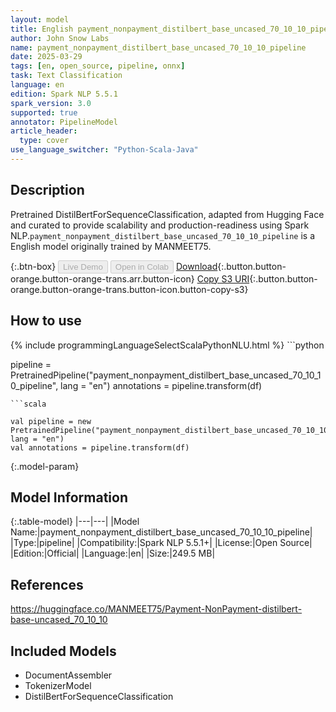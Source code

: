 ```yaml
---
layout: model
title: English payment_nonpayment_distilbert_base_uncased_70_10_10_pipeline pipeline DistilBertForSequenceClassification from MANMEET75
author: John Snow Labs
name: payment_nonpayment_distilbert_base_uncased_70_10_10_pipeline
date: 2025-03-29
tags: [en, open_source, pipeline, onnx]
task: Text Classification
language: en
edition: Spark NLP 5.5.1
spark_version: 3.0
supported: true
annotator: PipelineModel
article_header:
  type: cover
use_language_switcher: "Python-Scala-Java"
---
```


## Description

Pretrained DistilBertForSequenceClassification, adapted from Hugging Face and curated to provide scalability and production-readiness using Spark NLP.`payment_nonpayment_distilbert_base_uncased_70_10_10_pipeline` is a English model originally trained by MANMEET75.

{:.btn-box}
<button class="button button-orange" disabled>Live Demo</button>
<button class="button button-orange" disabled>Open in Colab</button>
[Download](https://s3.amazonaws.com/auxdata.johnsnowlabs.com/public/models/payment_nonpayment_distilbert_base_uncased_70_10_10_pipeline_en_5.5.1_3.0_1743265470779.zip){:.button.button-orange.button-orange-trans.arr.button-icon}
[Copy S3 URI](s3://auxdata.johnsnowlabs.com/public/models/payment_nonpayment_distilbert_base_uncased_70_10_10_pipeline_en_5.5.1_3.0_1743265470779.zip){:.button.button-orange.button-orange-trans.button-icon.button-copy-s3}

## How to use



<div class="tabs-box" markdown="1">
{% include programmingLanguageSelectScalaPythonNLU.html %}
```python

pipeline = PretrainedPipeline("payment_nonpayment_distilbert_base_uncased_70_10_10_pipeline", lang = "en")
annotations =  pipeline.transform(df)   

```
```scala

val pipeline = new PretrainedPipeline("payment_nonpayment_distilbert_base_uncased_70_10_10_pipeline", lang = "en")
val annotations = pipeline.transform(df)

```
</div>

{:.model-param}
## Model Information

{:.table-model}
|---|---|
|Model Name:|payment_nonpayment_distilbert_base_uncased_70_10_10_pipeline|
|Type:|pipeline|
|Compatibility:|Spark NLP 5.5.1+|
|License:|Open Source|
|Edition:|Official|
|Language:|en|
|Size:|249.5 MB|

## References

https://huggingface.co/MANMEET75/Payment-NonPayment-distilbert-base-uncased_70_10_10

## Included Models

- DocumentAssembler
- TokenizerModel
- DistilBertForSequenceClassification
